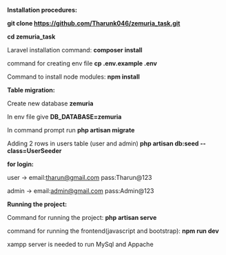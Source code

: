 **Installation procedures:**

**git clone https://github.com/Tharunk046/zemuria_task.git**

**cd zemuria_task**

Laravel installation command:
**composer install**

command for  creating env file
**cp .env.example .env**

Command to install node modules:
**npm install**

**Table migration:**

Create new database **zemuria**

In env file give **DB_DATABASE=zemuria**

In command prompt run **php artisan migrate**

Adding 2 rows in users table (user and admin) **php artisan db:seed --class=UserSeeder**

**for login:**

user ->  email:tharun@gmail.com pass:Tharun@123

admin -> email:admin@gmail.com pass:Admin@123

**Running the project:**

Command for running the project:
**php artisan serve**

command for running the frontend(javascript and bootstrap):
**npm run dev**

xampp server is needed to run MySql and Appache

